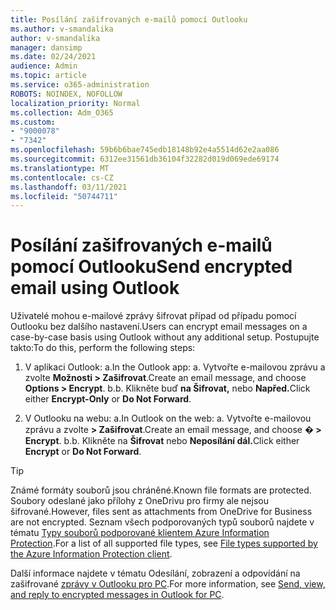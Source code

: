 ```yaml
---
title: Posílání zašifrovaných e-mailů pomocí Outlooku
ms.author: v-smandalika
author: v-smandalika
manager: dansimp
ms.date: 02/24/2021
audience: Admin
ms.topic: article
ms.service: o365-administration
ROBOTS: NOINDEX, NOFOLLOW
localization_priority: Normal
ms.collection: Adm_O365
ms.custom:
- "9000078"
- "7342"
ms.openlocfilehash: 59b6b6bae745edb18148b92e4a5514d62e2aa086
ms.sourcegitcommit: 6312ee31561db36104f32282d019d069ede69174
ms.translationtype: MT
ms.contentlocale: cs-CZ
ms.lasthandoff: 03/11/2021
ms.locfileid: "50744711"
---
```

# <a name="send-encrypted-email-using-outlook"></a><span data-ttu-id="c0e26-102">Posílání zašifrovaných e-mailů pomocí Outlooku</span><span class="sxs-lookup"><span data-stu-id="c0e26-102">Send encrypted email using Outlook</span></span>

<span data-ttu-id="c0e26-103">Uživatelé mohou e-mailové zprávy šifrovat případ od případu pomocí Outlooku bez dalšího nastavení.</span><span class="sxs-lookup"><span data-stu-id="c0e26-103">Users can encrypt email messages on a case-by-case basis using Outlook without any additional setup.</span></span> <span data-ttu-id="c0e26-104">Postupujte takto:</span><span class="sxs-lookup"><span data-stu-id="c0e26-104">To do this, perform the following steps:</span></span>

1. <span data-ttu-id="c0e26-105">V aplikaci Outlook: a.</span><span class="sxs-lookup"><span data-stu-id="c0e26-105">In the Outlook app: a.</span></span> <span data-ttu-id="c0e26-106">Vytvořte e-mailovou zprávu a zvolte **Možnosti > Zašifrovat**.</span><span class="sxs-lookup"><span data-stu-id="c0e26-106">Create an email message, and choose **Options > Encrypt**.</span></span> 
    <span data-ttu-id="c0e26-107">b.</span><span class="sxs-lookup"><span data-stu-id="c0e26-107">b.</span></span> <span data-ttu-id="c0e26-108">Klikněte buď **na Šifrovat,** nebo **Napřed.**</span><span class="sxs-lookup"><span data-stu-id="c0e26-108">Click either **Encrypt-Only** or **Do Not Forward**.</span></span>

2. <span data-ttu-id="c0e26-109">V Outlooku na webu: a.</span><span class="sxs-lookup"><span data-stu-id="c0e26-109">In Outlook on the web: a.</span></span> <span data-ttu-id="c0e26-110">Vytvořte e-mailovou zprávu a zvolte **> Zašifrovat**.</span><span class="sxs-lookup"><span data-stu-id="c0e26-110">Create an email message, and choose **� > Encrypt**.</span></span>
    <span data-ttu-id="c0e26-111">b.</span><span class="sxs-lookup"><span data-stu-id="c0e26-111">b.</span></span> <span data-ttu-id="c0e26-112">Klikněte na **Šifrovat** nebo **Neposílání dál.**</span><span class="sxs-lookup"><span data-stu-id="c0e26-112">Click either **Encrypt** or **Do Not Forward**.</span></span>

> [!TIP]
> <span data-ttu-id="c0e26-113">Známé formáty souborů jsou chráněné.</span><span class="sxs-lookup"><span data-stu-id="c0e26-113">Known file formats are protected.</span></span> <span data-ttu-id="c0e26-114">Soubory odeslané jako přílohy z OneDrivu pro firmy ale nejsou šifrované.</span><span class="sxs-lookup"><span data-stu-id="c0e26-114">However, files sent as attachments from OneDrive for Business are not encrypted.</span></span> <span data-ttu-id="c0e26-115">Seznam všech podporovaných typů souborů najdete v tématu [Typy souborů podporované klientem Azure Information Protection](https://docs.microsoft.com/azure/information-protection/rms-client/client-admin-guide-file-types).</span><span class="sxs-lookup"><span data-stu-id="c0e26-115">For a list of all supported file types, see [File types supported by the Azure Information Protection client](https://docs.microsoft.com/azure/information-protection/rms-client/client-admin-guide-file-types).</span></span>

<span data-ttu-id="c0e26-116">Další informace najdete v tématu Odesílání, zobrazení a odpovídání na zašifrované [zprávy v Outlooku pro PC](https://support.microsoft.com/topic/send-view-and-reply-to-encrypted-messages-in-outlook-for-pc-eaa43495-9bbb-4fca-922a-df90dee51980).</span><span class="sxs-lookup"><span data-stu-id="c0e26-116">For more information, see [Send, view, and reply to encrypted messages in Outlook for PC](https://support.microsoft.com/topic/send-view-and-reply-to-encrypted-messages-in-outlook-for-pc-eaa43495-9bbb-4fca-922a-df90dee51980).</span></span>



